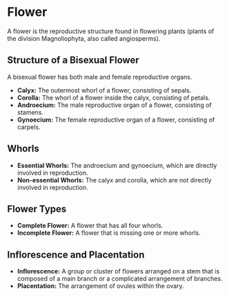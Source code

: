 
# Flower

A flower is the reproductive structure found in flowering plants (plants of the division Magnoliophyta, also called angiosperms).

## Structure of a Bisexual Flower

A bisexual flower has both male and female reproductive organs.

*   **Calyx:** The outermost whorl of a flower, consisting of sepals.
*   **Corolla:** The whorl of a flower inside the calyx, consisting of petals.
*   **Androecium:** The male reproductive organ of a flower, consisting of stamens.
*   **Gynoecium:** The female reproductive organ of a flower, consisting of carpels.

## Whorls

*   **Essential Whorls:** The androecium and gynoecium, which are directly involved in reproduction.
*   **Non-essential Whorls:** The calyx and corolla, which are not directly involved in reproduction.

## Flower Types

*   **Complete Flower:** A flower that has all four whorls.
*   **Incomplete Flower:** A flower that is missing one or more whorls.

## Inflorescence and Placentation

*   **Inflorescence:** A group or cluster of flowers arranged on a stem that is composed of a main branch or a complicated arrangement of branches.
*   **Placentation:** The arrangement of ovules within the ovary.
